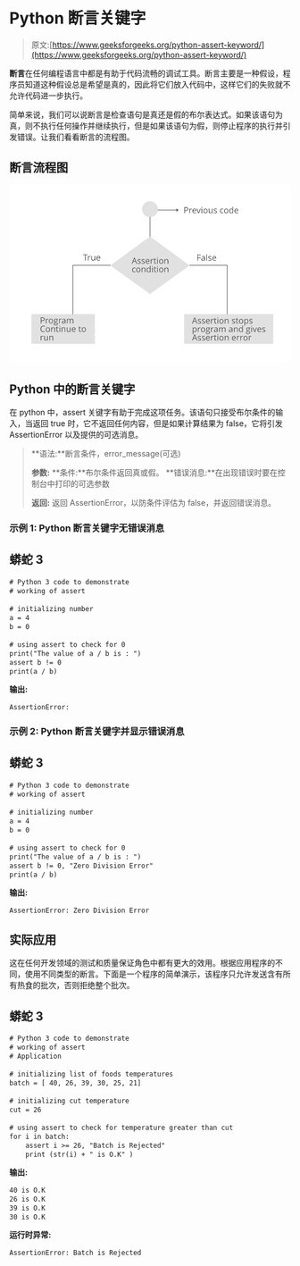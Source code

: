 # Python 断言关键字

> 原文:[https://www.geeksforgeeks.org/python-assert-keyword/](https://www.geeksforgeeks.org/python-assert-keyword/)

**断言**在任何编程语言中都是有助于代码流畅的调试工具。断言主要是一种假设，程序员知道这种假设总是希望是真的，因此将它们放入代码中，这样它们的失败就不允许代码进一步执行。

简单来说，我们可以说断言是检查语句是真还是假的布尔表达式。如果该语句为真，则不执行任何操作并继续执行，但是如果该语句为假，则停止程序的执行并引发错误。让我们看看断言的流程图。

## 断言流程图

![Python assert keyword](img/0d9b948f62e900545f79979265164ef7.png)

## Python 中的断言关键字

在 python 中，assert 关键字有助于完成这项任务。该语句只接受布尔条件的输入，当返回 true 时，它不返回任何内容，但是如果计算结果为 false，它将引发 AssertionError 以及提供的可选消息。

> **语法:**断言条件，error_message(可选)
> 
> **参数:**
> **条件:**布尔条件返回真或假。
> **错误消息:**在出现错误时要在控制台中打印的可选参数
> 
> **返回:**
> 返回 AssertionError，以防条件评估为 false，并返回错误消息。

### **示例 1: Python 断言关键字无错误消息**

## 蟒蛇 3

```
# Python 3 code to demonstrate
# working of assert

# initializing number
a = 4
b = 0

# using assert to check for 0
print("The value of a / b is : ")
assert b != 0
print(a / b)
```

**输出:**

```
AssertionError: 
```

### 示例 2: Python 断言关键字并显示错误消息

## 蟒蛇 3

```
# Python 3 code to demonstrate
# working of assert

# initializing number
a = 4
b = 0

# using assert to check for 0
print("The value of a / b is : ")
assert b != 0, "Zero Division Error"
print(a / b)
```

**输出:**

```
AssertionError: Zero Division Error
```

## **实际应用**

这在任何开发领域的测试和质量保证角色中都有更大的效用。根据应用程序的不同，使用不同类型的断言。下面是一个程序的简单演示，该程序只允许发送含有所有热食的批次，否则拒绝整个批次。

## 蟒蛇 3

```
# Python 3 code to demonstrate 
# working of assert 
# Application

# initializing list of foods temperatures
batch = [ 40, 26, 39, 30, 25, 21]

# initializing cut temperature
cut = 26

# using assert to check for temperature greater than cut
for i in batch:
    assert i >= 26, "Batch is Rejected"
    print (str(i) + " is O.K" )
```

**输出:**

```
40 is O.K
26 is O.K
39 is O.K
30 is O.K
```

**运行时异常:**

```
AssertionError: Batch is Rejected
```